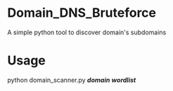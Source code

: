 # Domain_DNS_Bruteforce
A simple python tool to discover domain's subdomains

# Usage
python domain_scanner.py ***domain*** ***wordlist***
